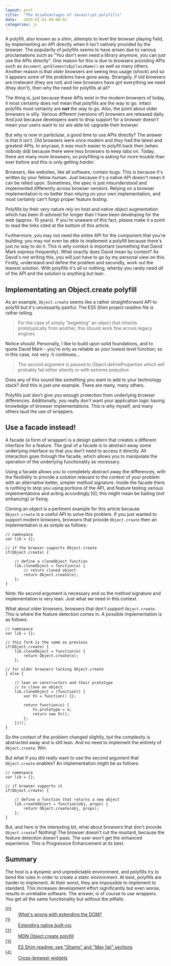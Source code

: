 ```yaml
---
layout: post
title:  "The disadvantages of Javascript polyfills"
date:   2026-01-01 09:00:01
categories: js
---
```


A polyfill, also known as a shim, attempts to level the browser playing field, by implementing an API directly when it isn't natively provided by the browser. The popularity of polyfills seems to have arisen due to various proclamations such as "You don't even need a library anymore, you can just use the APIs directly". One reason for this is due to browsers providing APIs such as `document.getElementsByClassName()` as well as many others. Another reason is that older browsers are seeing less usage (shock) and so it appears some of the problems have gone away. Strangely, if old browsers are irrelevant (they are not) and new browsers have got everything we need (they don't), then why the need for polyfills at all?

The thing is, just because these APIs exist in the modern browsers of today, it most certainly does *not* mean that polyfills are the way to go. Infact polyfills most certainly are **not** the way to go. Also, the point about older browsers is silly. Various different (versions of) browsers are released daily. And just because developers want to drop support for a browser doesn't mean your users want to (or are able to) upgrade their browser.

But why is *now* in particlular, a good time to use APIs directly? The answer is that it isn't. Old browsers were once modern and *they* had the latest and greatest APIs. In anycase, it was much easier to polyfill back then (when nobody did) because there were less browsers to keep tabs on. Today, there are many *more* browsers, so polyfilling is asking for more trouble than ever before and this is only getting *harder*.

Browsers, like websites, like all software, contain bugs. This is because it's written by your fellow human. Just because it's a native API doesn't mean it can be relied upon. Sometimes, the spec is just misunderstood and implemented differently across browser vendors. Relying on a browser implementation is no better than relying on your own implementation, and most certainly can't forgo proper feature *testing*.

Polyfills by their very nature rely on host and native object augmentation which has been ill-advised for longer than I have been developing for the web (approx. 15 years). If you're unaware of this fact, please make it a point to read the links cited at the bottom of this article.

Furthermore, you may not need the entire API for the component that you're building; you may not even be *able* to implement a polyfill because there's just no way to do it. This is why context is important (something that David Mark express frequently). What exactly does David mean by context? As David's not writing this, you will just have to go by my personal view on this. Firstly, understand and define the problem and secondly, work out the leanest solution. With polyfills it's all or nothing, wherby you rarely need *all* of the API and the solution is anything but lean.

## Implementating an Object.create polyfill

As an example, `Object.create` seems like a rather straightforward API to polyfill but it's uncessarily painful. The ES5 Shim project *readme* file is rather telling.

> For the case of simply "begetting" an object that inherits prototypically from another, this should work fine across legacy engines.

Notice *should*. Personally, I like to build upon solid foundations, and to quote David Mark - you're only as reliable as your lowest level function; so in this case, not very. It continues...

> The second argument is passed to Object.defineProperties which will probably fail either silently or with extreme prejudice.

Does any of this sound like something you want to add to your technology stack? And this is just *one* example. There are many, many others.

Polyfills just don't give you enough protection from underlying browser differences. Additionally, you really don't want your application logic having knowledge of browser implementations. This is why myself, and many others laud the use of wrappers.

## Use a facade instead!

A facade (a form of wrapper) is a design pattern that creates a different interface for a feature. The goal of a facade is to abstract away some underlying interface so that you don't need to access it directly. All interaction goes through the facade, which allows you to manipulate the operation of the underlying functionality as necessary.

Using a facade allows you to completely abstract away the differences, with the flexibility to provide a solution relevant to the context of your problem with an alternative better, simpler method signature. Inside the facade there is nothing to stop you using portions of the API, and feature testing various implementations and acting accordingly [0]; this might mean be bailing (not enhancing) or fixing.

Cloning an object is a pertinent example for this article because `Object.create` is a useful API to solve this problem. If you just wanted to support modern browsers, browsers that provide `Object.create` then an implementation is as simple as follows:

	// namespace
	var lib = {};

	// if the browser supports Object.create
	if(Object.create) {

		// define a cloneObject function
		lib.cloneObject = function(o) {
			// return cloned object
			return Object.create(o);
		};
	}

Note: No second argument is necessary and so the method signature and implementation is very lean. Just what we need in this context.

What about older browsers, browsers that don't support `Object.create`. This is where the feature detection comes in. A possible implementation is as follows:

	// namespace
	var lib = {};

	// this fork is the same as previous
	if(Object.create) {
		lib.cloneObject = function(o) {
			return Object.create(o);
		};

	// for older browsers lacking Object.create
	} else {

		// lean on constructors and their prototype
		// to clone an object
		lib.cloneObject = (function() {
			var Fn = function() {};

			return function(o) {
				Fn.prototype = o;
				return new Fn();
			};
		})();
	}

So the context of the problem changed slightly, but the complexity is abstracted away and is still lean. And no need to implement the entirety of `Object.create`. Win.

But what if you did really want to use the second argument that `Object.create` enables? An implementation might be as follows:

	// namespace
	var lib = {};

	// if browser supports it
	if(Object.create) {

		// define a function that returns a new object
		lib.createObject = function(obj, props) {
			return Object.create(obj, props);
		};
	}

But, and here is the interesting bit, what about browsers that don't provide `Object.create`? Nothing! The browser doesn't cut the mustard, because the feature detection doesn't pass. The user won't get the enhanced experience. This is Progressive Enhancement at its best.

## Summary

The host is a dynamic and unpredictable environment, and polyfills try to bend the rules in order to create a static environment. At best, polyfills are harder to implement. At their worst, they are impossible to implement to standard. This increases development effort significantly but even worse, results in unreliable software. The answer, is of course to use wrappers. You get all the same functionality but without the pitfalls.

<dl>
	<dt class="citation" id="ref0">[0]</dt>
	<dd><a href="http://perfectionkills.com/whats-wrong-with-extending-the-dom/">What's wrong with extending the DOM?</a></dd>
	<dt class="citation" id="ref1">[1]</dt>
	<dd><a href="http://perfectionkills.com/extending-native-builtins/">Extending native built-ins</a></dd>
	<dt class="citation" id="ref2">[2]</dt>
	<dd><a href="https://developer.mozilla.org/en-US/docs/Web/JavaScript/Reference/Global_Objects/Object/create#Polyfill">MDN Object.create polyfill</a></dd>
	<dt class="citation" id="ref3">[3]</dt>
	<dd><a href="https://github.com/es-shims/es5-shim">ES Shim readme: see "Shams" and "May fail" sections</a></dd>
	<dt class="citation" id="ref4">[4]</dt>
	<dd><a href="http://peter.michaux.ca/articles/cross-browser-widgets">Cross-browser widgets</a></dd>
</dl>


<!--

TODO:

* Change facade wording etc pla

* checking existence of an API is not always enough

* When you use native JavaScript APIs directly, you are placing a bet. That bet is that all browsers implement the API exactly the same. You're banking your future development time on it. And if a browser implements that API incorrectly, what is your course of action? How quickly can you roll out a fix to your users? You'll start writing workarounds and browser detection, and all of a sudden your code isn't as straightforward to maintain. And sometimes the differents in the browsers are so great that a simple workaround won't do.

* Where there's a choice between facades and polyfills, I always choose the facade. The reason is that polyfills suffer from the same downsides as native APIs. They represent yet another implementation of the same functionality.

* The main takeaway is that you can't rely on native APIs, you can't rely on your implementation of a native API and sometimes a polyfill is impossible to implement using alternative methods. e.g. polyfill attachEvent or getElementById. And this doesn't just apply to old APIs, same goes for new ones like Zakas matchMedia.

* Then there is the question of consistency. Do you want to use some polyfills and some facades. Probably not. Just use a consistent abstraction, a facade.

* On the other hand, using a wrapper, or a facade,

* So in short, don't stop abstracting these browser differences away. New APIs are great, make use of them, detect, test and write a facade, enhance from there. Don't exacabate the problem of browser bugs by increasing the chance of creating and working around more of them.

* Also, application logic shouldn't be aware of the browser. If you use polyfills then it has to be aware of browser problems and mitigate against new browsers being released which happens all the time. Abstract into a library, means your app logic never has to change.

-->








